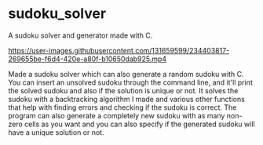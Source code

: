 # sudoku_solver
A sudoku solver and generator made with C.

https://user-images.githubusercontent.com/131659599/234403817-269655be-f6d4-420e-a80f-b10650dab925.mp4

Made a sudoku solver which can also generate a random sudoku with C. You can insert an unsolved sudoku through the command line, and it'll print the solved sudoku and also if the solution is unique or not. It solves the sudoku with a backtracking algorithm I made and various other functions that help with finding errors and checking if the sudoku is correct. The program can also generate a completely new sudoku with as many non-zero cells as you want and you can also specify if the generated sudoku will have a unique solution or not.
